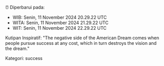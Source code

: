 ⏰ Diperbarui pada:
- WIB: Senin, 11 November 2024 20.29.22 UTC
- WITA: Senin, 11 November 2024 21.29.22 UTC
- WIT: Senin, 11 November 2024 22.29.22 UTC

Kutipan Inspiratif:
"The negative side of the American Dream comes when people pursue success at any cost, which in turn destroys the vision and the dream."


Kategori: success

